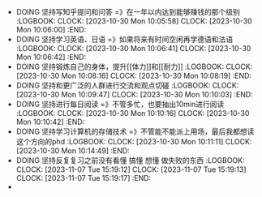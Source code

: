 - DOING 坚持写知乎提问和问答 =》在一年以内达到能够赚钱的那个级别
  :LOGBOOK:
  CLOCK: [2023-10-30 Mon 10:05:58]
  CLOCK: [2023-10-30 Mon 10:06:00]
  :END:
- DOING 坚持学习英语、日语 =》如果将来有时间空闲再学德语和法语
  :LOGBOOK:
  CLOCK: [2023-10-30 Mon 10:06:41]
  CLOCK: [2023-10-30 Mon 10:06:42]
  :END:
- DOING 坚持锻炼自己的身体，提升[[体力]]和[[耐力]]
  :LOGBOOK:
  CLOCK: [2023-10-30 Mon 10:08:16]
  CLOCK: [2023-10-30 Mon 10:08:19]
  :END:
- DOING 坚持和更广泛的人群进行交流和观点切磋
  :LOGBOOK:
  CLOCK: [2023-10-30 Mon 10:09:47]
  CLOCK: [2023-10-30 Mon 10:10:03]
  :END:
- DOING 坚持进行每日阅读 =》不管多忙，也要抽出10min进行阅读
  :LOGBOOK:
  CLOCK: [2023-10-30 Mon 10:10:16]
  CLOCK: [2023-10-30 Mon 10:10:42]
  :END:
- DOING 坚持学习计算机的存储技术 =》不管能不能派上用场，最后我都想读这个方向的phd
  :LOGBOOK:
  CLOCK: [2023-10-30 Mon 10:11:11]
  CLOCK: [2023-10-30 Mon 10:14:49]
  :END:
- DOING 坚持反复复习之前没有看懂 搞懂 想懂 做失败的东西 
  :LOGBOOK:
  CLOCK: [2023-11-07 Tue 15:19:12]
  CLOCK: [2023-11-07 Tue 15:19:13]
  CLOCK: [2023-11-07 Tue 15:19:17]
  :END:
-